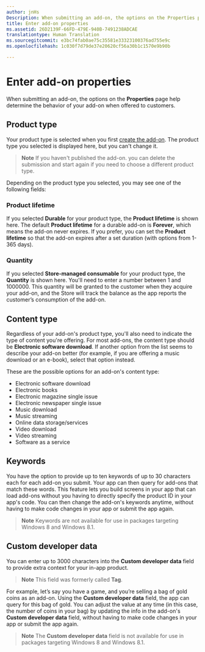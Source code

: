 ```yaml
---
author: jnHs
Description: When submitting an add-on, the options on the Properties page help determine the behavior of your add-on when offered to customers.
title: Enter add-on properties
ms.assetid: 26D2139F-66FD-479E-940B-7491238ADCAE
translationtype: Human Translation
ms.sourcegitcommit: e3bc74fab0ae75c35581e33323100376ad755e9c
ms.openlocfilehash: 1c030f7d79de37e20620cf56a30b1c1570e9b90b

---
```


# Enter add-on properties


When submitting an add-on, the options on the **Properties** page help determine the behavior of your add-on when offered to customers.

## Product type

Your product type is selected when you first [create the add-on](set-your-add-on-product-id.md). The product type you selected is displayed here, but you can't change it.

> **Note**  If you haven't published the add-on. you can delete the submission and start again if you need to choose a different product type. 

Depending on the product type you selected, you may see one of the following fields:

### Product lifetime
If you selected **Durable** for your product type, the **Product lifetime** is shown here. The default **Product lifetime** for a durable add-on is **Forever**, which means the add-on never expires. If you prefer, you can set the **Product lifetime** so that the add-on expires after a set duration (with options from 1-365 days). 

### Quantity
If you selected **Store-managed consumable** for your product type, the **Quantity** is shown here. You'll need to enter a number between 1 and 1000000. This quantity will be granted to the customer when they acquire your add-on, and the Store will track the balance as the app reports the customer’s consumption of the add-on.

## Content type

Regardless of your add-on's product type, you'll also need to indicate the type of content you're offering. For most add-ons, the content type should be **Electronic software download**. If another option from the list seems to describe your add-on better (for example, if you are offering a music download or an e-book), select that option instead. 

These are the possible options for an add-on's content type:

-   Electronic software download
-   Electronic books
-   Electronic magazine single issue
-   Electronic newspaper single issue
-   Music download
-   Music streaming
-   Online data storage/services
-   Video download
-   Video streaming
-   Software as a service

## Keywords

You have the option to provide up to ten keywords of up to 30 characters each for each add-on you submit. Your app can then query for add-ons that match these words. This feature lets you build screens in your app that can load add-ons without you having to directly specify the product ID in your app's code. You can then change the add-on's keywords anytime, without having to make code changes in your app or submit the app again.

> **Note**  Keywords are not available for use in packages targeting Windows 8 and Windows 8.1.

## Custom developer data

You can enter up to 3000 characters into the **Custom developer data** field to provide extra context for your in-app product.

> **Note** This field was formerly called **Tag**.

For example, let’s say you have a game, and you’re selling a bag of gold coins as an add-on. Using the **Custom developer data** field, the app can query for this bag of gold. You can adjust the value at any time (in this case, the number of coins in your bag) by updating the info in the add-on's **Custom developer data** field, without having to make code changes in your app or submit the app again.

> **Note**  The **Custom developer data** field is not available for use in packages targeting Windows 8 and Windows 8.1.

 

 

 







<!--HONumber=Aug16_HO5-->



